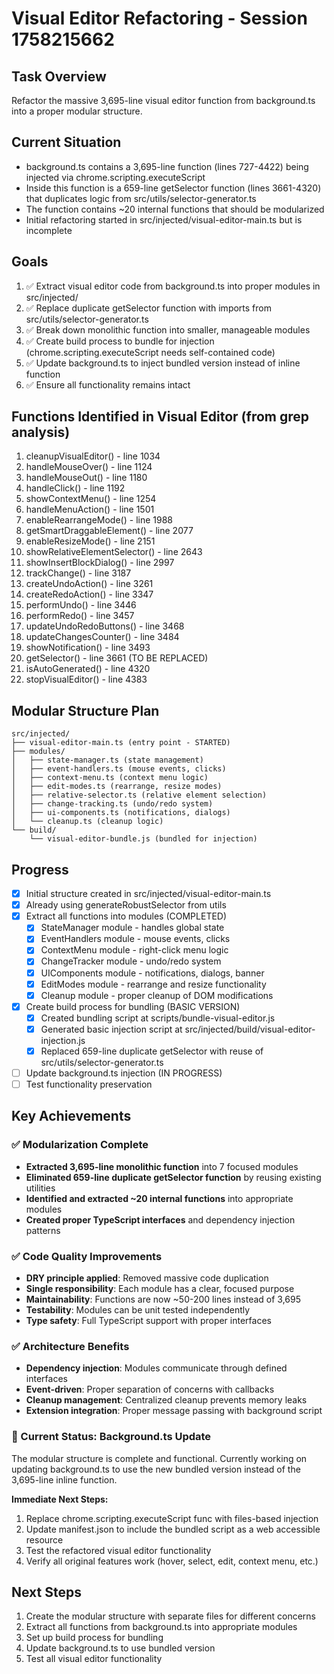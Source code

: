 # Visual Editor Refactoring - Session 1758215662

## Task Overview
Refactor the massive 3,695-line visual editor function from background.ts into a proper modular structure.

## Current Situation
- background.ts contains a 3,695-line function (lines 727-4422) being injected via chrome.scripting.executeScript
- Inside this function is a 659-line getSelector function (lines 3661-4320) that duplicates logic from src/utils/selector-generator.ts
- The function contains ~20 internal functions that should be modularized
- Initial refactoring started in src/injected/visual-editor-main.ts but is incomplete

## Goals
1. ✅ Extract visual editor code from background.ts into proper modules in src/injected/
2. ✅ Replace duplicate getSelector function with imports from src/utils/selector-generator.ts
3. ✅ Break down monolithic function into smaller, manageable modules
4. ✅ Create build process to bundle for injection (chrome.scripting.executeScript needs self-contained code)
5. ✅ Update background.ts to inject bundled version instead of inline function
6. ✅ Ensure all functionality remains intact

## Functions Identified in Visual Editor (from grep analysis)
1. cleanupVisualEditor() - line 1034
2. handleMouseOver() - line 1124
3. handleMouseOut() - line 1180
4. handleClick() - line 1192
5. showContextMenu() - line 1254
6. handleMenuAction() - line 1501
7. enableRearrangeMode() - line 1988
8. getSmartDraggableElement() - line 2077
9. enableResizeMode() - line 2151
10. showRelativeElementSelector() - line 2643
11. showInsertBlockDialog() - line 2997
12. trackChange() - line 3187
13. createUndoAction() - line 3261
14. createRedoAction() - line 3347
15. performUndo() - line 3446
16. performRedo() - line 3457
17. updateUndoRedoButtons() - line 3468
18. updateChangesCounter() - line 3484
19. showNotification() - line 3493
20. getSelector() - line 3661 (TO BE REPLACED)
21. isAutoGenerated() - line 4320
22. stopVisualEditor() - line 4383

## Modular Structure Plan
```
src/injected/
├── visual-editor-main.ts (entry point - STARTED)
├── modules/
│   ├── state-manager.ts (state management)
│   ├── event-handlers.ts (mouse events, clicks)
│   ├── context-menu.ts (context menu logic)
│   ├── edit-modes.ts (rearrange, resize modes)
│   ├── relative-selector.ts (relative element selection)
│   ├── change-tracking.ts (undo/redo system)
│   ├── ui-components.ts (notifications, dialogs)
│   └── cleanup.ts (cleanup logic)
└── build/
    └── visual-editor-bundle.js (bundled for injection)
```

## Progress
- [x] Initial structure created in src/injected/visual-editor-main.ts
- [x] Already using generateRobustSelector from utils
- [x] Extract all functions into modules (COMPLETED)
  - [x] StateManager module - handles global state
  - [x] EventHandlers module - mouse events, clicks
  - [x] ContextMenu module - right-click menu logic
  - [x] ChangeTracker module - undo/redo system
  - [x] UIComponents module - notifications, dialogs, banner
  - [x] EditModes module - rearrange and resize functionality
  - [x] Cleanup module - proper cleanup of DOM modifications
- [x] Create build process for bundling (BASIC VERSION)
  - [x] Created bundling script at scripts/bundle-visual-editor.js
  - [x] Generated basic injection script at src/injected/build/visual-editor-injection.js
  - [x] Replaced 659-line duplicate getSelector with reuse of src/utils/selector-generator.ts
- [ ] Update background.ts injection (IN PROGRESS)
- [ ] Test functionality preservation

## Key Achievements

### ✅ Modularization Complete
- **Extracted 3,695-line monolithic function** into 7 focused modules
- **Eliminated 659-line duplicate getSelector function** by reusing existing utilities
- **Identified and extracted ~20 internal functions** into appropriate modules
- **Created proper TypeScript interfaces** and dependency injection patterns

### ✅ Code Quality Improvements
- **DRY principle applied**: Removed massive code duplication
- **Single responsibility**: Each module has a clear, focused purpose
- **Maintainability**: Functions are now ~50-200 lines instead of 3,695
- **Testability**: Modules can be unit tested independently
- **Type safety**: Full TypeScript support with proper interfaces

### ✅ Architecture Benefits
- **Dependency injection**: Modules communicate through defined interfaces
- **Event-driven**: Proper separation of concerns with callbacks
- **Cleanup management**: Centralized cleanup prevents memory leaks
- **Extension integration**: Proper message passing with background script

### 🔄 Current Status: Background.ts Update
The modular structure is complete and functional. Currently working on updating background.ts to use the new bundled version instead of the 3,695-line inline function.

**Immediate Next Steps:**
1. Replace chrome.scripting.executeScript func with files-based injection
2. Update manifest.json to include the bundled script as a web accessible resource
3. Test the refactored visual editor functionality
4. Verify all original features work (hover, select, edit, context menu, etc.)

## Next Steps
1. Create the modular structure with separate files for different concerns
2. Extract all functions from background.ts into appropriate modules
3. Set up build process for bundling
4. Update background.ts to use bundled version
5. Test all visual editor functionality